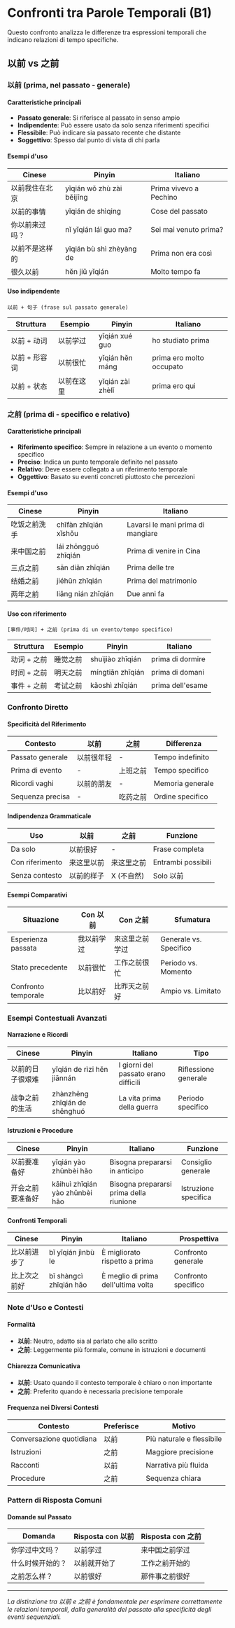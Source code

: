 # Confronti tra Parole Temporali (B1)

Questo confronto analizza le differenze tra espressioni temporali che indicano relazioni di tempo specifiche.

## 以前 vs 之前

### 以前 (prima, nel passato - generale)

#### Caratteristiche principali

- **Passato generale**: Si riferisce al passato in senso ampio
- **Indipendente**: Può essere usato da solo senza riferimenti specifici
- **Flessibile**: Può indicare sia passato recente che distante
- **Soggettivo**: Spesso dal punto di vista di chi parla

#### Esempi d'uso

| Cinese | Pinyin | Italiano |
|--------|--------|----------|
| 以前我住在北京 | yǐqián wǒ zhù zài běijīng | Prima vivevo a Pechino |
| 以前的事情 | yǐqián de shìqing | Cose del passato |
| 你以前来过吗？ | nǐ yǐqián lái guo ma? | Sei mai venuto prima? |
| 以前不是这样的 | yǐqián bù shì zhèyàng de | Prima non era così |
| 很久以前 | hěn jiǔ yǐqián | Molto tempo fa |

#### Uso indipendente

```
以前 + 句子 (frase sul passato generale)
```

| Struttura | Esempio | Pinyin | Italiano |
|-----------|---------|--------|----------|
| 以前 + 动词 | 以前学过 | yǐqián xué guo | ho studiato prima |
| 以前 + 形容词 | 以前很忙 | yǐqián hěn máng | prima ero molto occupato |
| 以前 + 状态 | 以前在这里 | yǐqián zài zhèlǐ | prima ero qui |

### 之前 (prima di - specifico e relativo)

#### Caratteristiche principali

- **Riferimento specifico**: Sempre in relazione a un evento o momento specifico
- **Preciso**: Indica un punto temporale definito nel passato
- **Relativo**: Deve essere collegato a un riferimento temporale
- **Oggettivo**: Basato su eventi concreti piuttosto che percezioni

#### Esempi d'uso

| Cinese | Pinyin | Italiano |
|--------|--------|----------|
| 吃饭之前洗手 | chīfàn zhīqián xǐshǒu | Lavarsi le mani prima di mangiare |
| 来中国之前 | lái zhōngguó zhīqián | Prima di venire in Cina |
| 三点之前 | sān diǎn zhīqián | Prima delle tre |
| 结婚之前 | jiéhūn zhīqián | Prima del matrimonio |
| 两年之前 | liǎng nián zhīqián | Due anni fa |

#### Uso con riferimento

```
[事件/时间] + 之前 (prima di un evento/tempo specifico)
```

| Struttura | Esempio | Pinyin | Italiano |
|-----------|---------|--------|----------|
| 动词 + 之前 | 睡觉之前 | shuìjiào zhīqián | prima di dormire |
| 时间 + 之前 | 明天之前 | míngtiān zhīqián | prima di domani |
| 事件 + 之前 | 考试之前 | kǎoshì zhīqián | prima dell'esame |

### Confronto Diretto

#### Specificità del Riferimento

| Contesto | 以前 | 之前 | Differenza |
|----------|------|------|-----------|
| Passato generale | 以前很年轻 | - | Tempo indefinito |
| Prima di evento | - | 上班之前 | Tempo specifico |
| Ricordi vaghi | 以前的朋友 | - | Memoria generale |
| Sequenza precisa | - | 吃药之前 | Ordine specifico |

#### Indipendenza Grammaticale

| Uso | 以前 | 之前 | Funzione |
|-----|------|------|---------|
| Da solo | 以前很好 | - | Frase completa |
| Con riferimento | 来这里以前 | 来这里之前 | Entrambi possibili |
| Senza contesto | 以前的样子 | X (不自然) | Solo 以前 |

#### Esempi Comparativi

| Situazione | Con 以前 | Con 之前 | Sfumatura |
|------------|----------|----------|-----------|
| Esperienza passata | 我以前学过 | 来这里之前学过 | Generale vs. Specifico |
| Stato precedente | 以前很忙 | 工作之前很忙 | Periodo vs. Momento |
| Confronto temporale | 比以前好 | 比昨天之前好 | Ampio vs. Limitato |

### Esempi Contestuali Avanzati

#### Narrazione e Ricordi

| Cinese | Pinyin | Italiano | Tipo |
|--------|--------|----------|------|
| 以前的日子很艰难 | yǐqián de rìzi hěn jiānnán | I giorni del passato erano difficili | Riflessione generale |
| 战争之前的生活 | zhànzhēng zhīqián de shēnghuó | La vita prima della guerra | Periodo specifico |

#### Istruzioni e Procedure

| Cinese | Pinyin | Italiano | Funzione |
|--------|--------|----------|----------|
| 以前要准备好 | yǐqián yào zhǔnbèi hǎo | Bisogna prepararsi in anticipo | Consiglio generale |
| 开会之前要准备好 | kāihuì zhīqián yào zhǔnbèi hǎo | Bisogna prepararsi prima della riunione | Istruzione specifica |

#### Confronti Temporali

| Cinese | Pinyin | Italiano | Prospettiva |
|--------|--------|----------|-------------|
| 比以前进步了 | bǐ yǐqián jìnbù le | È migliorato rispetto a prima | Confronto generale |
| 比上次之前好 | bǐ shàngcì zhīqián hǎo | È meglio di prima dell'ultima volta | Confronto specifico |

### Note d'Uso e Contesti

#### Formalità

- **以前**: Neutro, adatto sia al parlato che allo scritto
- **之前**: Leggermente più formale, comune in istruzioni e documenti

#### Chiarezza Comunicativa

- **以前**: Usato quando il contesto temporale è chiaro o non importante
- **之前**: Preferito quando è necessaria precisione temporale

#### Frequenza nei Diversi Contesti

| Contesto | Preferisce | Motivo |
|----------|------------|--------|
| Conversazione quotidiana | 以前 | Più naturale e flessibile |
| Istruzioni | 之前 | Maggiore precisione |
| Racconti | 以前 | Narrativa più fluida |
| Procedure | 之前 | Sequenza chiara |

### Pattern di Risposta Comuni

#### Domande sul Passato

| Domanda | Risposta con 以前 | Risposta con 之前 |
|---------|------------------|------------------|
| 你学过中文吗？ | 以前学过 | 来中国之前学过 |
| 什么时候开始的？ | 以前就开始了 | 工作之前开始的 |
| 之前怎么样？ | 以前很好 | 那件事之前很好 |

---

*La distinzione tra 以前 e 之前 è fondamentale per esprimere correttamente le relazioni temporali, dalla generalità del passato alla specificità degli eventi sequenziali.*
